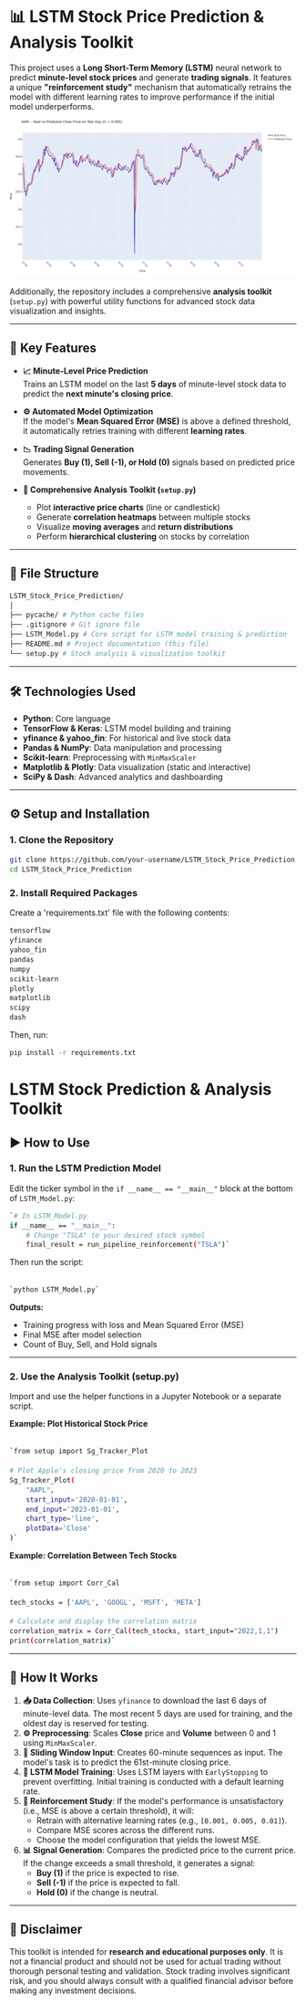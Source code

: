 # 📊 LSTM Stock Price Prediction & Analysis Toolkit

This project uses a **Long Short-Term Memory (LSTM)** neural network to predict **minute-level stock prices** and generate **trading signals**. It features a unique **"reinforcement study"** mechanism that automatically retrains the model with different learning rates to improve performance if the initial model underperforms.

![Sample_Plot](Assets/Example_Plot.jpg)

Additionally, the repository includes a comprehensive **analysis toolkit** (`setup.py`) with powerful utility functions for advanced stock data visualization and insights.

---

## 🚀 Key Features

- **📈 Minute-Level Price Prediction**  
  Trains an LSTM model on the last **5 days** of minute-level stock data to predict the **next minute's closing price**.

- **⚙️ Automated Model Optimization**  
  If the model's **Mean Squared Error (MSE)** is above a defined threshold, it automatically retries training with different **learning rates**.

- **📉 Trading Signal Generation**  
  Generates **Buy (1), Sell (-1), or Hold (0)** signals based on predicted price movements.

- **🧰 Comprehensive Analysis Toolkit (`setup.py`)**  
  - Plot **interactive price charts** (line or candlestick)  
  - Generate **correlation heatmaps** between multiple stocks  
  - Visualize **moving averages** and **return distributions**  
  - Perform **hierarchical clustering** on stocks by correlation

---

## 📂 File Structure
```bash
LSTM_Stock_Price_Prediction/
│
├── pycache/ # Python cache files
├── .gitignore # Git ignore file
├── LSTM_Model.py # Core script for LSTM model training & prediction
├── README.md # Project documentation (this file)
└── setup.py # Stock analysis & visualization toolkit
```
---
## 🛠️ Technologies Used

- **Python**: Core language
- **TensorFlow & Keras**: LSTM model building and training
- **yfinance & yahoo_fin**: For historical and live stock data
- **Pandas & NumPy**: Data manipulation and processing
- **Scikit-learn**: Preprocessing with `MinMaxScaler`
- **Matplotlib & Plotly**: Data visualization (static and interactive)
- **SciPy & Dash**: Advanced analytics and dashboarding

---

## ⚙️ Setup and Installation

### 1. Clone the Repository

```bash
git clone https://github.com/your-username/LSTM_Stock_Price_Prediction.git
cd LSTM_Stock_Price_Prediction
```
### 2. Install Required Packages
Create a 'requirements.txt' file with the following contents:
```bash
tensorflow
yfinance
yahoo_fin
pandas
numpy
scikit-learn
plotly
matplotlib
scipy
dash
```
Then, run:
```bash
pip install -r requirements.txt
```

# LSTM Stock Prediction & Analysis Toolkit

## ▶️ How to Use

### 1. Run the LSTM Prediction Model

Edit the ticker symbol in the `if __name__ == "__main__"` block at the bottom of `LSTM_Model.py`:


```bash
`# In LSTM_Model.py
if __name__ == "__main__":
    # Change "TSLA" to your desired stock symbol
    final_result = run_pipeline_reinforcement("TSLA")`
```
Then run the script:

```bash

`python LSTM_Model.py`
```
**Outputs:**

- Training progress with loss and Mean Squared Error (MSE)
- Final MSE after model selection
- Count of Buy, Sell, and Hold signals

---

### 2. Use the Analysis Toolkit (setup.py)

Import and use the helper functions in a Jupyter Notebook or a separate script.

**Example: Plot Historical Stock Price**

```bash

`from setup import Sg_Tracker_Plot

# Plot Apple's closing price from 2020 to 2023
Sg_Tracker_Plot(
    "AAPL",
    start_input='2020-01-01',
    end_input='2023-01-01',
    chart_type='line',
    plotData='Close'
)`
```

**Example: Correlation Between Tech Stocks**

```bash

`from setup import Corr_Cal

tech_stocks = ['AAPL', 'GOOGL', 'MSFT', 'META']

# Calculate and display the correlation matrix
correlation_matrix = Corr_Cal(tech_stocks, start_input="2022,1,1")
print(correlation_matrix)`
```
---

## 🧠 How It Works

1. **📥 Data Collection**: Uses `yfinance` to download the last 6 days of minute-level data. The most recent 5 days are used for training, and the oldest day is reserved for testing.
2. **⚙️ Preprocessing**: Scales **Close** price and **Volume** between 0 and 1 using `MinMaxScaler`.
3. **🧩 Sliding Window Input**: Creates 60-minute sequences as input. The model's task is to predict the 61st-minute closing price.
4. **🧠 LSTM Model Training**: Uses LSTM layers with `EarlyStopping` to prevent overfitting. Initial training is conducted with a default learning rate.
5. **🔁 Reinforcement Study**: If the model's performance is unsatisfactory (i.e., MSE is above a certain threshold), it will:
    - Retrain with alternative learning rates (e.g., `[0.001, 0.005, 0.01]`).
    - Compare MSE scores across the different runs.
    - Choose the model configuration that yields the lowest MSE.
6. **📊 Signal Generation**: Compares the predicted price to the current price. If the change exceeds a small threshold, it generates a signal:
    - **Buy (1)** if the price is expected to rise.
    - **Sell (-1)** if the price is expected to fall.
    - **Hold (0)** if the change is neutral.

---

## 📌 Disclaimer

This toolkit is intended for **research and educational purposes only**. It is not a financial product and should not be used for actual trading without thorough personal testing and validation. Stock trading involves significant risk, and you should always consult with a qualified financial advisor before making any investment decisions.
